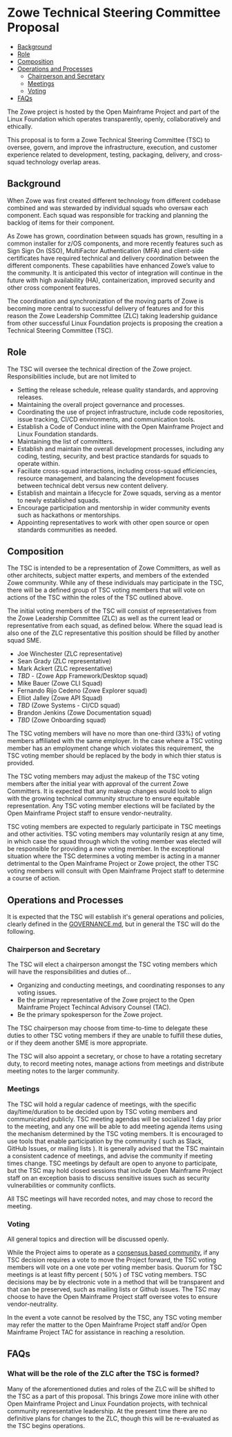 # Zowe Technical Steering Committee Proposal

 - [Background](#background)
 - [Role](#role)
 - [Composition](#composition)
 - [Operations and Processes](#operations-and-processes)
   - [Chairperson and Secretary](#chairperson-and-secretary)
   - [Meetings](#meetings)
   - [Voting](#voting)
 - [FAQs](#faqs)

The Zowe project is hosted by the Open Mainframe Project and part of the Linux Foundation which operates transparently, openly, collaboratively and ethically.  

This proposal is to form a Zowe Technical Steering Committee (TSC) to oversee, govern, and improve the infrastructure, execution, and customer experience related to development, testing, packaging, delivery, and cross-squad technology overlap areas.  

## Background

When Zowe was first created different technology from different codebase combined and was stewarded by individual squads who oversaw each component.  Each squad was responsible for tracking and planning the backlog of items for their component.

As Zowe has grown, coordination between squads has grown, resulting in a common installer for z/OS components, and more recently features such as Sign Sign On (SSO), MultiFactor Authentication (MFA) and client-side certificates have required technical and delivery coordination between the different components. These capabilities have enhanced Zowe’s value to the community.  It is anticipated this vector of integration will continue in the future with high availability (HA), containerization, improved security and other cross component features.  

The coordination and synchronization of the moving parts of Zowe is becoming more central to successful delivery of features and for this reason the Zowe Leadership Committee (ZLC) taking leadership guidance from other successful Linux Foundation projects is proposing the creation a Technical Steering Committee (TSC).

## Role

The TSC will oversee the technical direction of the Zowe project. Responsibilities include, but are not limited to

- Setting the release schedule, release quality standards, and approving releases.
- Maintaining the overall project governance and processes.
- Coordinating the use of project infrastructure, include code repositories, issue tracking, CI/CD environments, and communication tools.
- Establish a Code of Conduct inline with the Open Mainframe Project and Linux Foundation standards.
- Maintaining the list of committers.
- Establish and maintain the overall development processes, including any coding, testing, security, and best practice standards for squads to operate within.
- Faciliate cross-squad interactions, including cross-squad efficiencies, resource management, and balancing the development focuses between technical debt versus new content delivery.
- Establish and maintain a lifecycle for Zowe squads, serving as a mentor to newly established squads.
- Encourage participation and mentorship in wider community events such as hackathons or mentorships.
- Appointing representatives to work with other open source or open standards communities as needed.

## Composition

The TSC is intended to be a representation of Zowe Committers, as well as other architects, subject matter experts, and members of the extended Zowe community. While any of these individuals may participate in the TSC, there will be a defined group of TSC voting members that will vote on actions of the TSC within the roles of the TSC outlined above.

The initial voting members of the TSC will consist of representatives from the Zowe Leadership Committee (ZLC) as well as the current lead or representative from each squad, as defined below. Where the squad lead is also one of the ZLC representative this position should be filled by another squad SME.

  - Joe Winchester (ZLC representative)
  - Sean Grady (ZLC representative)
  - Mark Ackert (ZLC representative)
  - _TBD_ - (Zowe App Framework/Desktop squad)
  - Mike Bauer (Zowe CLI Squad)
  - Fernando Rijo Cedeno (Zowe Explorer squad)
  - Elliot Jalley (Zowe API Squad)
  - _TBD_ (Zowe Systems - CI/CD squad)
  - Brandon Jenkins (Zowe Documentation squad)
  - _TBD_ (Zowe Onboarding squad)

The TSC voting members will have no more than one-third (33%) of voting members affiliated with the same employer. In the case where a TSC voting member has an employment change which violates this requirement, the TSC voting member should be replaced by the body in which thier status is provided.

The TSC voting members may adjust the makeup of the TSC voting members after the initial year with approval of the current Zowe Committers. It is expected that any makeup changes would look to align with the growing technical community structure to ensure equitable representation. Any TSC voting member elections will be facilated by the Open Mainframe Project staff to ensure vendor-neutrality. 

TSC voting members are expected to regularly participate in TSC meetings and other activities. TSC voting members may voluntarily resign at any time, in which case the squad through which the voting member was elected will be responsible for providing a new voting member. In the exceptional situation where the TSC determines a voting member is acting in a manner detrimental to the Open Mainframe Project or Zowe project, the other TSC voting members will consult with Open Mainframe Project staff to determine a course of action.

## Operations and Processes

It is expected that the TSC will establish it's general operations and policies, clearly defined in the [GOVERNANCE.md](../GOVERNANCE.md), but in general the TSC will do the following.

### Chairperson and Secretary

The TSC will elect a chairperson amongst the TSC voting members which will have the responsibilities and duties of...

- Organizing and conducting meetings, and coordinating responses to any voting issues.  
- Be the primary representative of the Zowe project to the Open Mainframe Project Techincal Advisory Counsel (TAC).
- Be the primary spokesperson for the Zowe project.

The TSC chairperson may choose from time-to-time to delegate these duties to other TSC voting members if they are unable to fulfill these duties, or if they deem another SME is more appropriate.

The TSC will also appoint a secretary, or chose to have a rotating secretary duty, to record meeting notes, manage actions from meetings and distribute meeting notes to the larger community. 

### Meetings

The TSC will hold a regular cadence of meetings, with the specific day/time/duration to be decided upon by TSC voting members and communicated publicly. TSC meeting agendas will be socialized 1 day prior to the meeting, and any one will be able to add meeting agenda items using the mechanism determined by the TSC voting members. It is encouraged to use tools that enable participation by the community ( such as Slack, GitHub Issues, or mailing lists ). It is generally advised that the TSC maintain a consistent cadence of meetings, and advise the community if meeting times change. TSC meetings by default are open to anyone to participate, but the TSC may hold closed sessions that include Open Mainframe Project staff on an exception basis to discuss sensitive issues such as security vulnerabilities or community conflicts.

All TSC meetings will have recorded notes, and may chose to record the meeting.

### Voting

All general topics and direction will be discussed openly. 

While the Project aims to operate as a [consensus based community](http://en.wikipedia.org/wiki/Consensus-seeking_decision-making), if any TSC decision requires a vote to move the Project forward, the TSC voting members will vote on a one vote per voting member basis. Quorum for TSC meetings is at least fifty percent ( 50% ) of TSC voting members. TSC decisions may be by electronic vote in a method that will be transparent and that can be preserved, such as mailing lists or Github issues. The TSC may choose to have the Open Mainframe Project staff oversee votes to ensure vendor-neutrality. 

In the event a vote cannot be resolved by the TSC, any TSC voting member may refer the matter to the Open Mainframe Project staff and/or Open Mainframe Project TAC for assistance in reaching a resolution.

## FAQs

### What will be the role of the ZLC after the TSC is formed?

Many of the aforementioned duties and roles of the ZLC will be shifted to the TSC as a part of this proposal. This brings Zowe more inline with other Open Mainframe Project and Linux Foundation projects, with technical community representative leadership. At the present time there are no definitive plans for changes to the ZLC, though this will be re-evaluated as the TSC begins operations.
